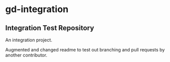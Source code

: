 # gd-integration
## Integration Test Repository
An integration project.

Augmented and changed readme to test out branching and pull requests by another contributor. 


